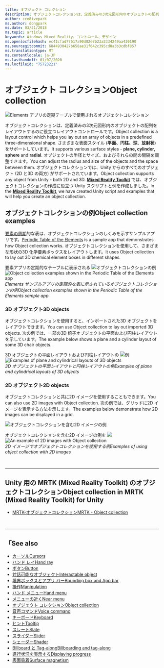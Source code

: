 ```yaml
---
title: オブジェクト コレクション
description: オブジェクトコレクションは、定義済みの3次元図形内のオブジェクトの配列をレイアウトするのに役立つレイアウトコントロールです。
author: cre8ivepark
ms.author: dongpark
ms.date: 03/21/2018
ms.topic: article
keywords: Windows Mixed Reality、コントロール、デザイン
ms.openlocfilehash: ec41cfad77617a90d02e7b23a2334249aa430190
ms.sourcegitcommit: 6844930427b658ae31f642c395cd8a3b3cdbf857
ms.translationtype: MT
ms.contentlocale: ja-JP
ms.lasthandoff: 01/07/2020
ms.locfileid: "75723221"
---
```

# <a name="object-collection"></a><span data-ttu-id="d8b96-104">オブジェクト コレクション</span><span class="sxs-lookup"><span data-stu-id="d8b96-104">Object collection</span></span>

![Elements アプリの定期テーブルで使用されるオブジェクトコレクション](images/UX/UX_Hero_ObjectCollection.jpg)<br>


<span data-ttu-id="d8b96-106">オブジェクトコレクションは、定義済みの3次元図形内のオブジェクトの配列をレイアウトするのに役立つレイアウトコントロールです。</span><span class="sxs-lookup"><span data-stu-id="d8b96-106">Object collection is a layout control which helps you lay out an array of objects in a predefined three-dimensional shape.</span></span> <span data-ttu-id="d8b96-107">さまざまな表面スタイル (**平面、円柱、球**、**放射状**) をサポートしています。</span><span class="sxs-lookup"><span data-stu-id="d8b96-107">It supports various surface styles - **plane, cylinder, sphere** and **radial**.</span></span> <span data-ttu-id="d8b96-108">オブジェクトの半径とサイズ、およびそれらの間の間隔を調整できます。</span><span class="sxs-lookup"><span data-stu-id="d8b96-108">You can adjust the radius and size of the objects and the space between them.</span></span> <span data-ttu-id="d8b96-109">オブジェクトコレクションでは、Unity からのすべてのオブジェクト (2D と3D の両方) がサポートされています。</span><span class="sxs-lookup"><span data-stu-id="d8b96-109">Object collection supports any object from Unity - both 2D and 3D.</span></span> <span data-ttu-id="d8b96-110">**[Mixed Reality Toolkit](https://microsoft.github.io/MixedRealityToolkit-Unity/Documentation/README_ObjectCollection.html)** では、オブジェクトコレクションの作成に役立つ Unity スクリプトと例を作成しました。</span><span class="sxs-lookup"><span data-stu-id="d8b96-110">In the **[Mixed Reality Toolkit](https://microsoft.github.io/MixedRealityToolkit-Unity/Documentation/README_ObjectCollection.html)**, we have created Unity script and examples that will help you create an object collection.</span></span>


## <a name="object-collection-examples"></a><span data-ttu-id="d8b96-111">オブジェクトコレクションの例</span><span class="sxs-lookup"><span data-stu-id="d8b96-111">Object collection examples</span></span>

<span data-ttu-id="d8b96-112">[要素の周期](periodic-table-of-the-elements.md)的な表は、オブジェクトコレクションのしくみを示すサンプルアプリです。</span><span class="sxs-lookup"><span data-stu-id="d8b96-112">[Periodic Table of the Elements](periodic-table-of-the-elements.md) is a sample app that demonstrates how Object collection works.</span></span> <span data-ttu-id="d8b96-113">オブジェクトコレクションを使用して、さまざまな形状の3D 化学要素ボックスをレイアウトします。</span><span class="sxs-lookup"><span data-stu-id="d8b96-113">It uses Object collection to lay out 3D chemical element boxes in different shapes.</span></span>

<span data-ttu-id="d8b96-114">要素アプリの定期的なテーブルに表示される ![オブジェクトコレクションの例](images/periodictable-collections-1000px.jpg)</span><span class="sxs-lookup"><span data-stu-id="d8b96-114">![Object collection examples shown in the Periodic Table of the Elements app](images/periodictable-collections-1000px.jpg)</span></span><br>
<span data-ttu-id="d8b96-115">*Elements サンプルアプリの定期的な表に示されているオブジェクトコレクションの例*</span><span class="sxs-lookup"><span data-stu-id="d8b96-115">*Object collection examples shown in the Periodic Table of the Elements sample app*</span></span>

### <a name="3d-objects"></a><span data-ttu-id="d8b96-116">3D オブジェクト</span><span class="sxs-lookup"><span data-stu-id="d8b96-116">3D objects</span></span>

<span data-ttu-id="d8b96-117">オブジェクトコレクションを使用すると、インポートされた3D オブジェクトをレイアウトできます。</span><span class="sxs-lookup"><span data-stu-id="d8b96-117">You can use Object collection to lay out imported 3D objects.</span></span> <span data-ttu-id="d8b96-118">次の例では、一部の3D 椅子オブジェクトの平面および円柱レイアウトを示しています。</span><span class="sxs-lookup"><span data-stu-id="d8b96-118">The example below shows a plane and a cylinder layout of some 3D chair objects.</span></span>

<span data-ttu-id="d8b96-119">3D オブジェクトの平面レイアウトおよび円柱レイアウトの ![例](images/objectcollection-3dobjects-1000px.jpg)</span><span class="sxs-lookup"><span data-stu-id="d8b96-119">![Examples of plane and cylindrical layouts of 3D objects](images/objectcollection-3dobjects-1000px.jpg)</span></span><br>
<span data-ttu-id="d8b96-120">*3D オブジェクトの平面レイアウトと円柱レイアウトの例*</span><span class="sxs-lookup"><span data-stu-id="d8b96-120">*Examples of plane and cylindrical layouts of 3D objects*</span></span>

### <a name="2d-objects"></a><span data-ttu-id="d8b96-121">2D オブジェクト</span><span class="sxs-lookup"><span data-stu-id="d8b96-121">2D objects</span></span>

<span data-ttu-id="d8b96-122">オブジェクトコレクションと共に2D イメージを使用することもできます。</span><span class="sxs-lookup"><span data-stu-id="d8b96-122">You can also use 2D images with Object collection.</span></span> <span data-ttu-id="d8b96-123">次の例では、グリッドに2D イメージを表示する方法を示します。</span><span class="sxs-lookup"><span data-stu-id="d8b96-123">The examples below demonstrate how 2D images can be displayed in a grid.</span></span>

![オブジェクトコレクションを含む2D イメージの例](images/940px-layout-3dobjects-3.jpg)

<span data-ttu-id="d8b96-125">オブジェクトコレクションを含む2D イメージの例を ![](images/940px-layout-2dimages.jpg)</span><span class="sxs-lookup"><span data-stu-id="d8b96-125">![An example of 2D images with Object collection](images/940px-layout-2dimages.jpg)</span></span><br>
<span data-ttu-id="d8b96-126">*2D イメージでオブジェクトコレクションを使用する例*</span><span class="sxs-lookup"><span data-stu-id="d8b96-126">*Examples of using object collection with 2D images*</span></span>

<br>

---

## <a name="object-collection-in-mrtk-mixed-reality-toolkit-for-unity"></a><span data-ttu-id="d8b96-127">Unity 用の MRTK (Mixed Reality Toolkit) のオブジェクトコレクション</span><span class="sxs-lookup"><span data-stu-id="d8b96-127">Object collection in MRTK (Mixed Reality Toolkit) for Unity</span></span>

* [<span data-ttu-id="d8b96-128">MRTK-オブジェクトコレクション</span><span class="sxs-lookup"><span data-stu-id="d8b96-128">MRTK - Object collection</span></span>](https://microsoft.github.io/MixedRealityToolkit-Unity/Documentation/README_ObjectCollection.html)


<br>

---


## <a name="see-also"></a><span data-ttu-id="d8b96-129">「</span><span class="sxs-lookup"><span data-stu-id="d8b96-129">See also</span></span>

* [<span data-ttu-id="d8b96-130">カーソル</span><span class="sxs-lookup"><span data-stu-id="d8b96-130">Cursors</span></span>](cursors.md)
* [<span data-ttu-id="d8b96-131">ハンド レイ</span><span class="sxs-lookup"><span data-stu-id="d8b96-131">Hand ray</span></span>](point-and-commit.md)
* [<span data-ttu-id="d8b96-132">ボタン</span><span class="sxs-lookup"><span data-stu-id="d8b96-132">Button</span></span>](button.md)
* [<span data-ttu-id="d8b96-133">対話可能なオブジェクト</span><span class="sxs-lookup"><span data-stu-id="d8b96-133">Interactable object</span></span>](interactable-object.md)
* [<span data-ttu-id="d8b96-134">境界ボックスとアプリ バー</span><span class="sxs-lookup"><span data-stu-id="d8b96-134">Bounding box and App bar</span></span>](app-bar-and-bounding-box.md)
* [<span data-ttu-id="d8b96-135">操作</span><span class="sxs-lookup"><span data-stu-id="d8b96-135">Manipulation</span></span>](direct-manipulation.md)
* [<span data-ttu-id="d8b96-136">ハンド メニュー</span><span class="sxs-lookup"><span data-stu-id="d8b96-136">Hand menu</span></span>](hand-menu.md)
* [<span data-ttu-id="d8b96-137">メニューの近く</span><span class="sxs-lookup"><span data-stu-id="d8b96-137">Near menu</span></span>](near-menu.md)
* [<span data-ttu-id="d8b96-138">オブジェクト コレクション</span><span class="sxs-lookup"><span data-stu-id="d8b96-138">Object collection</span></span>](object-collection.md)
* [<span data-ttu-id="d8b96-139">音声コマンド</span><span class="sxs-lookup"><span data-stu-id="d8b96-139">Voice command</span></span>](voice-input.md)
* [<span data-ttu-id="d8b96-140">キーボード</span><span class="sxs-lookup"><span data-stu-id="d8b96-140">Keyboard</span></span>](keyboard.md)
* [<span data-ttu-id="d8b96-141">ヒント</span><span class="sxs-lookup"><span data-stu-id="d8b96-141">Tooltip</span></span>](tooltip.md)
* [<span data-ttu-id="d8b96-142">スレート</span><span class="sxs-lookup"><span data-stu-id="d8b96-142">Slate</span></span>](slate.md)
* [<span data-ttu-id="d8b96-143">スライダー</span><span class="sxs-lookup"><span data-stu-id="d8b96-143">Slider</span></span>](slider.md)
* [<span data-ttu-id="d8b96-144">シェーダー</span><span class="sxs-lookup"><span data-stu-id="d8b96-144">Shader</span></span>](shader.md)
* [<span data-ttu-id="d8b96-145">Billboard と Tag-along</span><span class="sxs-lookup"><span data-stu-id="d8b96-145">Billboarding and tag-along</span></span>](billboarding-and-tag-along.md)
* [<span data-ttu-id="d8b96-146">進行状況を表示する</span><span class="sxs-lookup"><span data-stu-id="d8b96-146">Displaying progress</span></span>](progress.md)
* [<span data-ttu-id="d8b96-147">表面吸着</span><span class="sxs-lookup"><span data-stu-id="d8b96-147">Surface magnetism</span></span>](surface-magnetism.md)
